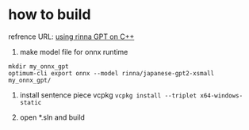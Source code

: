 # how to build

refrence URL: [using rinna GPT on C++](https://qiita.com/shinjimorimitsu/items/b61aa693f8e2988c8590)

1. make model file for onnx runtime
```
mkdir my_onnx_gpt
optimum-cli export onnx --model rinna/japanese-gpt2-xsmall my_onnx_gpt/
```

1. install sentence piece vcpkg `vcpkg install --triplet x64-windows-static`

1. open *.sln and build

